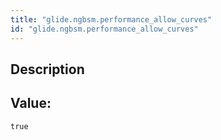 ```yaml
---
title: "glide.ngbsm.performance_allow_curves"
id: "glide.ngbsm.performance_allow_curves"
---
```

## Description



## Value: 
```
true
```